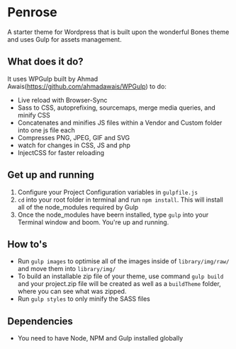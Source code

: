 # Penrose

A starter theme for Wordpress that is built upon the wonderful Bones theme and uses Gulp for assets management.  

## What does it do?

It uses WPGulp built by Ahmad Awais(https://github.com/ahmadawais/WPGulp) to do:

 - Live reload with Browser-Sync
 - Sass to CSS, autoprefixing, sourcemaps, merge media queries, and minify CSS
 - Concatenates and minifies JS files within a Vendor and Custom folder into one js file each
 - Compresses PNG, JPEG, GIF and SVG
 - watch for changes in CSS, JS and php
 - InjectCSS for faster reloading

## Get up and running

 1. Configure your Project Configuration variables in `gulpfile.js`
 2. `cd` into your root folder in terminal and run `npm install`. This will install all of the node_modules required by Gulp
 3. Once the node_modules have beern installed, type `gulp` into your Terminal window and boom. You're up and running.

## How to's

 - Run `gulp images` to optimise all of the images inside of `library/img/raw/` and move them into `library/img/`
 - To build an installable zip file of your theme, use command `gulp build` and your project.zip file will be created as well as a `buildTheme` folder, where you can see what was zipped.
 - Run `gulp styles` to only minify the SASS files



## Dependencies

 - You need to have Node, NPM and Gulp installed globally
